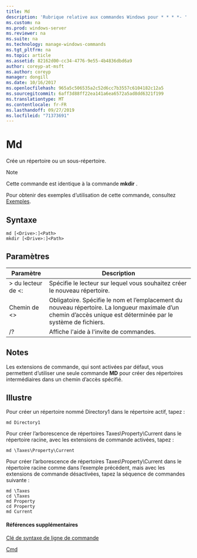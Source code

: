 ```yaml
---
title: Md
description: 'Rubrique relative aux commandes Windows pour * * * *- '
ms.custom: na
ms.prod: windows-server
ms.reviewer: na
ms.suite: na
ms.technology: manage-windows-commands
ms.tgt_pltfrm: na
ms.topic: article
ms.assetid: 82162d00-cc34-4776-9e55-4b4836dbd6a9
author: coreyp-at-msft
ms.author: coreyp
manager: dongill
ms.date: 10/16/2017
ms.openlocfilehash: 965a5c506535a2c52d6cc7b3557c6104182c12a5
ms.sourcegitcommit: 6aff3d88ff22ea141a6ea6572a5ad8dd6321f199
ms.translationtype: MT
ms.contentlocale: fr-FR
ms.lasthandoff: 09/27/2019
ms.locfileid: "71373691"
---
```

# <a name="md"></a>Md



Crée un répertoire ou un sous-répertoire.

> [!NOTE]
> Cette commande est identique à la commande **mkdir** .

Pour obtenir des exemples d’utilisation de cette commande, consultez [Exemples](#BKMK_examples).

## <a name="syntax"></a>Syntaxe

```
md [<Drive>:]<Path>
mkdir [<Drive>:]<Path>
```

## <a name="parameters"></a>Paramètres

|Paramètre|Description|
|---------|-----------|
|> du lecteur de \<:|Spécifie le lecteur sur lequel vous souhaitez créer le nouveau répertoire.|
|Chemin de \<>|Obligatoire. Spécifie le nom et l’emplacement du nouveau répertoire. La longueur maximale d’un chemin d’accès unique est déterminée par le système de fichiers.|
|/?|Affiche l'aide à l'invite de commandes.|

## <a name="remarks"></a>Notes

Les extensions de commande, qui sont activées par défaut, vous permettent d’utiliser une seule commande **MD** pour créer des répertoires intermédiaires dans un chemin d’accès spécifié.

## <a name="BKMK_examples"></a>Illustre

Pour créer un répertoire nommé Directory1 dans le répertoire actif, tapez :
```
md Directory1
```
Pour créer l’arborescence de répertoires Taxes\Property\Current dans le répertoire racine, avec les extensions de commande activées, tapez :
```
md \Taxes\Property\Current
```
Pour créer l’arborescence de répertoires Taxes\Property\Current dans le répertoire racine comme dans l’exemple précédent, mais avec les extensions de commande désactivées, tapez la séquence de commandes suivante :
```
md \Taxes
cd \Taxes 
md Property
cd Property
md Current
```

#### <a name="additional-references"></a>Références supplémentaires

[Clé de syntaxe de ligne de commande](command-line-syntax-key.md)

[Cmd](cmd.md)